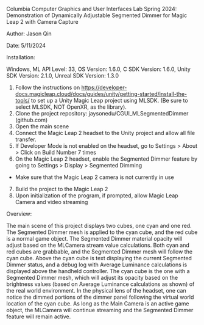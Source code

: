 Columbia Computer Graphics and User Interfaces Lab Spring 2024: Demonstration of Dynamically Adjustable Segmented Dimmer for Magic Leap 2 with Camera Capture

Author: Jason Qin

Date: 5/11/2024

Installation:

Windows, ML API Level: 33, OS Version: 1.6.0, C SDK Version: 1.6.0, Unity SDK Version: 2.1.0, Unreal SDK Version: 1.3.0

1. Follow the instructions on https://developer-docs.magicleap.cloud/docs/guides/unity/getting-started/install-the-tools/ to set up a Unity Magic Leap project using MLSDK. (Be sure to select MLSDK, NOT OpenXR, as the library).
2. Clone the project repository: jaysonedu/CGUI_MLSegmentedDimmer (github.com)
3. Open the main scene
4. Connect the Magic Leap 2 headset to the Unity project and allow all file transfer. 
5. If Developer Mode is not enabled on the headset, go to Settings > About > Click on Build Number 7 times
6. On the Magic Leap 2 headset, enable the Segmented Dimmer feature by going to Settings > Display > Segmented Dimming
  - Make sure that the Magic Leap 2 camera is not currently in use
7. Build the project to the Magic Leap 2
8. Upon initialization of the program, if prompted, allow Magic Leap Camera and video streaming


Overview:

The main scene of this project displays two cubes, one cyan and one red. The Segmented Dimmer mesh is applied to the cyan cube, and the red cube is a normal game object. The Segmented Dimmer material opacity will adjust based on the MLCamera stream value calculations. 
Both cyan and red cubes are grabbable, and the Segmented Dimmer mesh will follow the cyan cube. Above the cyan cube is text displaying the current Segmented Dimmer status, and a debug log with Average Luminance calculations is displayed above the handheld controller. 
	The cyan cube is the one with a Segmented Dimmer mesh, which will adjust its opacity based on the brightness values (based on Average Luminance calculations as shown) of the real world environment. In the physical lens of the headset, one can notice the dimmed portions of the dimmer panel following the virtual world location of the cyan cube.
As long as the Main Camera is an active game object, the MLCamera will continue streaming and the Segmented Dimmer feature will remain active. 
